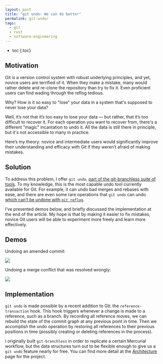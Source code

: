 ```yaml
---
layout: post
title: "git undo: We can do better"
permalink: git-undo/
tags:
  - git
  - rust
  - software-engineering
---
```


 * toc
{:toc}

## Motivation

Git is a version control system with robust underlying principles, and yet, novice users are terrified of it. When they make a mistake, many would rather delete and re-clone the repository than try to fix it. Even proficient users can find wading through the reflog tedious.

Why? How is it so easy to "lose" your data in a system that's supposed to never lose your data?

Well, it’s not that it’s too easy to lose your data — but rather, that it’s too difficult to recover it. For each operation you want to recover from, there's a different "magic" incantation to undo it. All the data is still there in principle, but it's not accessible to many in practice.

Here’s my theory: novice and intermediate users would significantly improve their understanding and efficacy with Git if they weren’t afraid of making mistakes.


## Solution

To address this problem, I offer `git undo`, [part of the git-branchless suite of tools](https://github.com/arxanas/git-branchless). To my knowledge, this is the most capable undo tool currently available for Git. For example, it can undo bad merges and rebases with ease, and there are even some rare operations that `git undo` can undo [which can’t be undone with `git reflog`](https://github.com/arxanas/git-branchless/wiki/Architecture#comparison-with-the-reflog).

I’ve presented demos below, and briefly discussed the implementation at the end of the article. My hope is that by making it easier to fix mistakes, novice Git users will be able to experiment more freely and learn more effectively.


## Demos

Undoing an amended commit:

<script id="asciicast-W7aEzc0yiOQqRo4HFg806vO0X" src="https://asciinema.org/a/W7aEzc0yiOQqRo4HFg806vO0X.js" async></script>
<noscript><a href="https://asciinema.org/a/421202" target="_blank"><img src="https://asciinema.org/a/421202.svg" /></a></noscript>

Undoing a merge conflict that was resolved wrongly:

<script id="asciicast-1Ynb4BpQEN2H2XwVq1DcXu7cq" src="https://asciinema.org/a/1Ynb4BpQEN2H2XwVq1DcXu7cq.js" async></script>
<noscript><a href="https://asciinema.org/a/421201" target="_blank"><img src="https://asciinema.org/a/421201.svg" /></a></noscript>


## Implementation

`git undo` is made possible by a recent addition to Git: the `reference-transaction` hook. This hook triggers whenever a change is made to a reference, such as a branch. By recording all reference moves, we can rebuild the state of the commit graph at any previous point in time. Then we accomplish the undo operation by restoring all references to their previous positions in time (possibly creating or deleting references in the process).

I originally built `git-branchless` in order to replicate a certain Mercurial workflow, but the data structures turn out to be flexible enough to give us a `git undo` feature nearly for free. You can find more detail at the [Architecture](https://github.com/arxanas/git-branchless/wiki/Architecture) page for the project.

